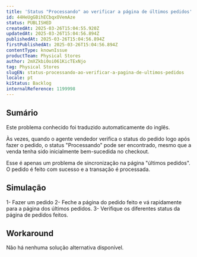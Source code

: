```yaml
---
title: 'Status "Processando" ao verificar a página de últimos pedidos'
id: 44HeUgGBihECbqxOVemAze
status: PUBLISHED
createdAt: 2025-03-26T15:04:55.920Z
updatedAt: 2025-03-26T15:04:56.894Z
publishedAt: 2025-03-26T15:04:56.894Z
firstPublishedAt: 2025-03-26T15:04:56.894Z
contentType: knownIssue
productTeam: Physical Stores
author: 2mXZkbi0oi061KicTExNjo
tag: Physical Stores
slugEN: status-processando-ao-verificar-a-pagina-de-ultimos-pedidos
locale: pt
kiStatus: Backlog
internalReference: 1199998
---
```


## Sumário

<div class="alert alert-info">
  <p>Este problema conhecido foi traduzido automaticamente do inglês.</p>
</div>


Às vezes, quando o agente vendedor verifica o status do pedido logo após fazer o pedido, o status "Processando" pode ser encontrado, mesmo que a venda tenha sido inicialmente bem-sucedida no checkout.

Esse é apenas um problema de sincronização na página "últimos pedidos". O pedido é feito com sucesso e a transação é processada.

## Simulação


1- Fazer um pedido
2- Feche a página do pedido feito e vá rapidamente para a página dos últimos pedidos.
3- Verifique os diferentes status da página de pedidos feitos.



## Workaround


Não há nenhuma solução alternativa disponível.





